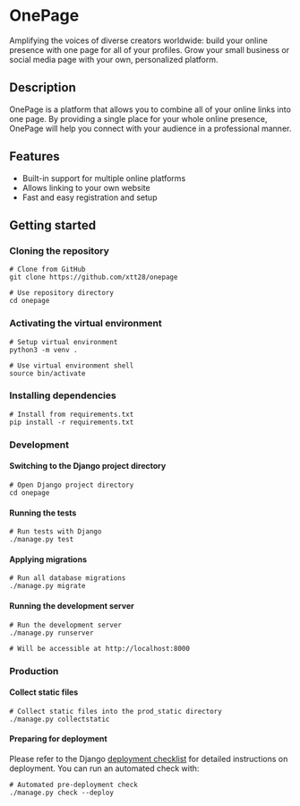 # OnePage

Amplifying the voices of diverse creators worldwide: build your online presence
with one page for all of your profiles. Grow your small business or social media
page with your own, personalized platform.

## Description

OnePage is a platform that allows you to combine all of your online links into
one page. By providing a single place for your whole online presence, OnePage
will help you connect with your audience in a professional manner.

## Features

- Built-in support for multiple online platforms
- Allows linking to your own website
- Fast and easy registration and setup

## Getting started

### Cloning the repository
```shell
# Clone from GitHub
git clone https://github.com/xtt28/onepage

# Use repository directory
cd onepage
```

### Activating the virtual environment
```shell
# Setup virtual environment
python3 -m venv .

# Use virtual environment shell
source bin/activate
```

### Installing dependencies
```shell
# Install from requirements.txt
pip install -r requirements.txt
```

### Development

#### Switching to the Django project directory
```shell
# Open Django project directory
cd onepage
```

#### Running the tests
```shell
# Run tests with Django
./manage.py test
```

#### Applying migrations
```shell
# Run all database migrations
./manage.py migrate
```

#### Running the development server
```shell
# Run the development server
./manage.py runserver

# Will be accessible at http://localhost:8000
```

### Production

#### Collect static files
```shell
# Collect static files into the prod_static directory
./manage.py collectstatic
```

#### Preparing for deployment
Please refer to the Django [deployment checklist](https://docs.djangoproject.com/en/5.0/howto/deployment/checklist/)
for detailed instructions on deployment. You can run an automated check with:
```shell
# Automated pre-deployment check
./manage.py check --deploy
```
